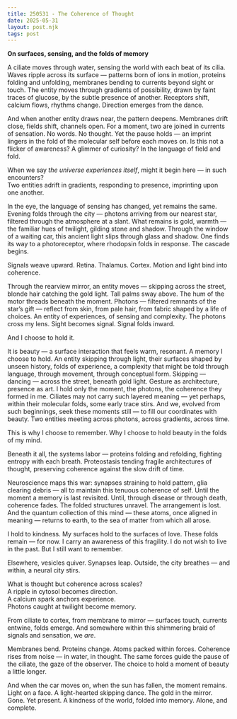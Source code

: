 ```yaml
---
title: 250531 - The Coherence of Thought
date: 2025-05-31
layout: post.njk
tags: post
---
```


**On surfaces, sensing, and the folds of memory**

A ciliate moves through water, sensing the world with each beat of its cilia.  
Waves ripple across its surface — patterns born of ions in motion, proteins folding and unfolding, membranes bending to currents beyond sight or touch. The entity moves through gradients of possibility, drawn by faint traces of glucose, by the subtle presence of another. Receptors shift, calcium flows, rhythms change. Direction emerges from the dance.

And when another entity draws near, the pattern deepens. Membranes drift close, fields shift, channels open. For a moment, two are joined in currents of sensation. No words. No thought. Yet the pause holds — an imprint lingers in the fold of the molecular self before each moves on. Is this not a flicker of awareness? A glimmer of curiosity? In the language of field and fold.

When we say *the universe experiences itself*, might it begin here — in such encounters?  
Two entities adrift in gradients, responding to presence, imprinting upon one another.

In the eye, the language of sensing has changed, yet remains the same.  
Evening folds through the city — photons arriving from our nearest star, filtered through the atmosphere at a slant. What remains is gold, warmth — the familiar hues of twilight, gilding stone and shadow. Through the window of a waiting car, this ancient light slips through glass and shadow. One finds its way to a photoreceptor, where rhodopsin folds in response. The cascade begins.

Signals weave upward. Retina. Thalamus. Cortex. Motion and light bind into coherence.

Through the rearview mirror, an entity moves — skipping across the street, blonde hair catching the gold light. Tall palms sway above. The hum of the motor threads beneath the moment. Photons — filtered remnants of the star’s gift — reflect from skin, from pale hair, from fabric shaped by a life of choices. An entity of experiences, of sensing and complexity. The photons cross my lens. Sight becomes signal. Signal folds inward.  

And I choose to hold it.  

It is beauty — a surface interaction that feels warm, resonant. A memory I choose to hold. An entity skipping through light, their surfaces shaped by unseen history, folds of experience, a complexity that might be told through language, through movement, through conceptual form. Skipping — dancing — across the street, beneath gold light. Gesture as architecture, presence as art. I hold only the moment, the photons, the coherence they formed in me. Ciliates may not carry such layered meaning — yet perhaps, within their molecular folds, some early trace stirs. And we, evolved from such beginnings, seek these moments still — to fill our coordinates with beauty. Two entities meeting across photons, across gradients, across time.

This is why I choose to remember. Why I choose to hold beauty in the folds of my mind.

Beneath it all, the systems labor — proteins folding and refolding, fighting entropy with each breath. Proteostasis tending fragile architectures of thought, preserving coherence against the slow drift of time.

Neuroscience maps this war: synapses straining to hold pattern, glia clearing debris — all to maintain this tenuous coherence of self. Until the moment a memory is last revisited. Until, through disease or through death, coherence fades. The folded structures unravel. The arrangement is lost. And the quantum collection of this mind — these atoms, once aligned in meaning — returns to earth, to the sea of matter from which all arose.

I hold to kindness. My surfaces hold to the surfaces of love. These folds remain — for now. I carry an awareness of this fragility. I do not wish to live in the past. But I still want to remember.

Elsewhere, vesicles quiver. Synapses leap. Outside, the city breathes — and within, a neural city stirs.

What is thought but coherence across scales?  
A ripple in cytosol becomes direction.  
A calcium spark anchors experience.  
Photons caught at twilight become memory.

From ciliate to cortex, from membrane to mirror — surfaces touch, currents entwine, folds emerge. And somewhere within this shimmering braid of signals and sensation, we *are*.

Membranes bend. Proteins change. Atoms packed within forces. Coherence rises from noise — in water, in thought. The same forces guide the pause of the ciliate, the gaze of the observer. The choice to hold a moment of beauty a little longer.

And when the car moves on, when the sun has fallen, the moment remains. Light on a face. A light-hearted skipping dance. The gold in the mirror. Gone. Yet present. A kindness of the world, folded into memory. Alone, and complete.